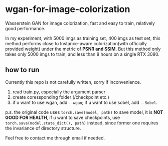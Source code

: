 # wgan-for-image-colorization
Wasserstein GAN for image colorization, fast and easy to train, relatively good performance.

In my experiment, with 5000 imgs as training set, 400 imgs as test set, this method performs close to Instance-aware colorization(with officially provided weight) under the metric of **PSNR and SSIM**. But this method only takes only 5000 imgs to train, and less than 8 hours on a single RTX 3080.

## how to run
Currently this repo is not carefully written, sorry if inconvenience.

1. read train.py, especially the argument parser
2. create coressponding folder (/checkpoint etc.)
3. if u want to use wgan, add `--wgan`; if u want to use sobel, add `--Sobel`.

p.s. the original code uses `torch.save(model, path)` to save model, it is **NOT GOOD FOR HEALTH**, if u want to save checkpoints, use `torch.save(model.state_dict(), path)` instead, since former one requires the invariance of directory structure.

Feel free to contact me through email if needed.
